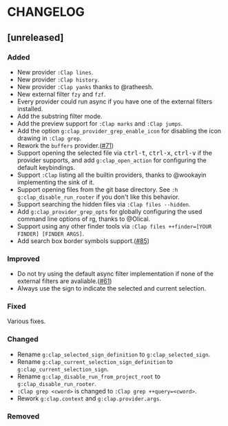 CHANGELOG
=========

## [unreleased]

### Added

- New provider `:Clap lines`.
- New provider `:Clap history`.
- New provider `:Clap yanks` thanks to @ratheesh.
- New external filter `fzy` and `fzf`.
- Every provider could run async if you have one of the external filters installed.
- Add the substring filter mode.
- Add the preview support for `:Clap marks` and `:Clap jumps`.
- Add the option `g:clap_provider_grep_enable_icon` for disabling the icon drawing in `:Clap grep`.
- Rework the `buffers` provider.([#71](https://github.com/liuchengxu/vim-clap/issues/71))
- Support opening the selected file via <kbd>ctrl-t</kbd>, <kbd>ctrl-x</kbd>, <kbd>ctrl-v</kbd> if the provider supports, and add `g:clap_open_action` for configuring the default keybindings.
- Support `:Clap` listing all the builtin providers, thanks to @wookayin implementing the sink of it.
- Support opening files from the git base directory. See `:h g:clap_disable_run_rooter` if you don't like this behavior.
- Support searching the hidden files via `:Clap files --hidden`.
- Add `g:clap_provider_grep_opts` for globally configuring the used command line options of rg, thanks to @Olical.
- Support using any other finder tools via `:Clap files ++finder=[YOUR FINDER] [FINDER ARGS]`.
- Add search box border symbols support.([#85](https://github.com/liuchengxu/vim-clap/pull/85))

### Improved

- Do not try using the default async filter implementation if none of the external filters are avaliable.([#61](https://github.com/liuchengxu/vim-clap/issues/61))
- Always use the sign to indicate the selected and current selection.

### Fixed

Various fixes.

### Changed

- Rename `g:clap_selected_sign_definition` to `g:clap_selected_sign`.
- Rename `g:clap_current_selection_sign_definition` to `g:clap_current_selection_sign`.
- Rename `g:clap_disable_run_from_project_root` to `g:clap_disable_run_rooter`.
- `:Clap grep <cword>` is changed to `:Clap grep ++query=<cword>`.
- Rework `g:clap.context` and `g:clap.provider.args`.

### Removed
